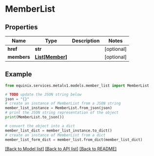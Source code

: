 # MemberList


## Properties

Name | Type | Description | Notes
------------ | ------------- | ------------- | -------------
**href** | **str** |  | [optional] 
**members** | [**List[Member]**](Member.md) |  | [optional] 

## Example

```python
from equinix.services.metalv1.models.member_list import MemberList

# TODO update the JSON string below
json = "{}"
# create an instance of MemberList from a JSON string
member_list_instance = MemberList.from_json(json)
# print the JSON string representation of the object
print(MemberList.to_json())

# convert the object into a dict
member_list_dict = member_list_instance.to_dict()
# create an instance of MemberList from a dict
member_list_form_dict = member_list.from_dict(member_list_dict)
```
[[Back to Model list]](../README.md#documentation-for-models) [[Back to API list]](../README.md#documentation-for-api-endpoints) [[Back to README]](../README.md)


